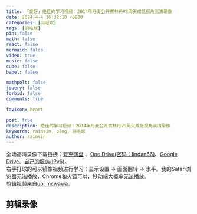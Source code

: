 ```yaml
---
title: 「爱好」绝佳的学习视频：2014年丹麦公开赛林丹VS周天成低视角高清录像
date: 2024-4-4 16:32:10 +0800
categories: [羽毛球]
tags: [羽毛球]
pin: false
math: false
react: false
mermaid: false
video: true
music: false
cube: false
babel: false

mathpolt: false
jquery: false
forbid: false
comments: true

favicon: heart

post: true
description: 绝佳的学习视频：2014年丹麦公开赛林丹VS周天成低视角高清录像
keywords: rainsin, blog, 羽毛球
author: rainsin
---
```


<div class="about-site">
  <div>
  全场高清录像下载链接：<a href="https://pan.quark.cn/s/acafff0f20b5" target="_blank">夸克网盘</a> 、<a href="https://noelbakersedu-my.sharepoint.com/:v:/g/personal/rainsin_sg_edu_vn/EdBDQtByBwVOnbSnlehQlZoB3MUDp2g9BJ96-cZ23oSDVA?nav=eyJyZWZlcnJhbEluZm8iOnsicmVmZXJyYWxBcHAiOiJPbmVEcml2ZUZvckJ1c2luZXNzIiwicmVmZXJyYWxBcHBQbGF0Zm9ybSI6IldlYiIsInJlZmVycmFsTW9kZSI6InZpZXciLCJyZWZlcnJhbFZpZXciOiJNeUZpbGVzTGlua0NvcHkifX0&e=Abn3fB" target="_blank">One Drive(密码：lindan66)</a>、<a href="https://drive.google.com/file/d/1dUwFDXH1LlFs4kM8K_UNqiAjki_tSUOx/view?usp=sharing" target="_blank">Google Drive</a>、<a href="https://pan.rainsin.cn:2000/s/t0f8wa" target="_blank">自己的服务(IPv6)</a>。
  </div>
  <div>
    右手打球的可以镜像视频进行学习：<span>显示设置</span> -> <span>画面翻转</span> -> <span>水平</span>。我的<span>Safari</span>浏览器无法播放，<span>Chrome</span>和<span>火狐</span>可以，移动端大概率无法播放。
  </div>
  <div>
    剪辑视频来自<a href="https://www.bilibili.com/video/BV1Zf421f7pA" target="_blank">up: mcwawa</a>。
  </div>
</div>

## 剪辑录像

<div id="mse" style="width: 100%; aspect-ratio: 1920/1080;"></div>

<script>
window.load_event = {
    ...window.load_event,
    player_video: () => {

    let mseplayer = new Artplayer({
      container: '#mse',
      url: 'https://dlink.host/sharepoint/aHR0cHM6Ly9ub2VsYmFrZXJzZWR1LW15LnNoYXJlcG9pbnQuY29tLzp2Oi9nL3BlcnNvbmFsL3JhaW5zaW5fc2dfZWR1X3ZuL0VlcFZFckluT3YxRGlUblR1NlY2MUw0QkJDTkczUW5QanptRzBrWEdiNjhHUFE.mp4',
      theme: "#2c9678",
        autoMini: true,
        flip: true,
        playbackRate: true,
        screenshot: true,
        hotkey: true,
        pip: true,
        mutex: true,
        fullscreen: true,
        fullscreenWeb: true,
        miniProgressBar: true,
        playsInline: true,
        setting: true,
        autoOrientation: true,
        highlight: [
            {
                time: 40,
                text: '正手过渡的一致性和硬度',
            },
            {
                time: 739,
                text: '节奏的掌控和出球的稳定性',
            },
            {
                time: 774,
                text: '能力',
            },
        ],
        plugins: [
            artplayerPluginDanmuku({
                danmuku: '/assets/post/lindan/lindan.xml',
                speed: 5,
                opacity: 1,
                fontSize: 25,
                color: '#FFFFFF',
                mode: 0,
                margin: [10, '25%'],
                antiOverlap: true,
                useWorker: true,
                synchronousPlayback: false,
                lockTime: 5,
                maxLength: 100,
                minWidth: 200,
                maxWidth: 600,
                theme: 'light',
                heatmap: false,
                beforeEmit: (danmu) => !!danmu.text.trim(),
            }),
        ]
    });
    }
}
</script>

